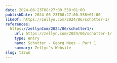 ```yaml
---
date: 2024-06-23T08:27:00.558+01:00
publishDate: 2024-06-23T08:27:00.558+01:00
likeOf: https://zellyn.com/2024/06/schotter-1/
references:
  https://zellynCom/2024/06/schotter1/:
    url: https://zellyn.com/2024/06/schotter-1/
    type: entry
    name: Schotter - Georg Nees - Part 1
    summary: Zellyn's Website
slug: tz2wn
---
```

